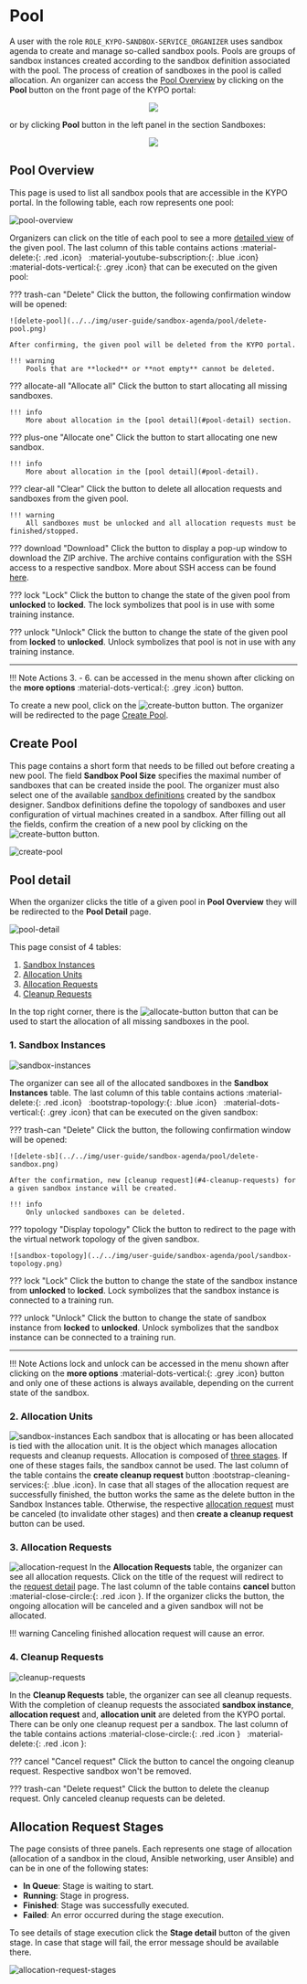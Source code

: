 # Pool
A user with the role `ROLE_KYPO-SANDBOX-SERVICE_ORGANIZER` uses sandbox agenda to create and manage so-called sandbox pools. Pools are groups of sandbox instances created according to the sandbox definition associated with the pool. The process of creation of sandboxes in the pool is called allocation. An organizer can access the [Pool Overview](#pool-overview) by clicking on the **Pool** button on the front page of the KYPO portal:
<p align="center">
  <img src="../../../img/user-guide/sandbox-agenda/pool/sandbox-agenda-pool.png">
</p>

or by clicking **Pool** button in the left panel in the section Sandboxes: 
<p align="center">
  <img src="../../../img/user-guide/sandbox-agenda/pool/sandbox-pool-sidebar.png">
</p>

## Pool Overview

This page is used to list all sandbox pools that are accessible in the KYPO portal. In the following table, each row represents one pool: 

![pool-overview](../../img/user-guide/sandbox-agenda/pool/pool-overview.png)

Organizers can click on the title of each pool to see a more [detailed view](#pool-detail) of the given pool. The last column of this table contains actions :material-delete:{: .red .icon} &nbsp; :material-youtube-subscription:{: .blue .icon} &nbsp; :material-dots-vertical:{: .grey .icon}  that can be executed on the given pool: 

??? trash-can "Delete"
    Click the button, the following confirmation window will be opened:

    ![delete-pool](../../img/user-guide/sandbox-agenda/pool/delete-pool.png)

    After confirming, the given pool will be deleted from the KYPO portal.

    !!! warning
        Pools that are **locked** or **not empty** cannot be deleted.


??? allocate-all "Allocate all"
    Click the button to start allocating all missing sandboxes.

    !!! info 
        More about allocation in the [pool detail](#pool-detail) section. 

??? plus-one "Allocate one"
    Click the button to start allocating one new sandbox.

    !!! info 
        More about allocation in the [pool detail](#pool-detail).

??? clear-all "Clear"
    Click the button to delete all allocation requests and sandboxes from the given pool.

    !!! warning
        All sandboxes must be unlocked and all allocation requests must be finished/stopped.   

??? download "Download"
    Click the button to display a pop-up window to download the ZIP archive. The archive contains configuration with the SSH access to a respective sandbox. More about SSH access can be found [here](../../operator-guide/sandboxes/sandbox-ssh-access.md).


??? lock "Lock"
    Click the button to change the state of the given pool from **unlocked** to **locked**. The lock symbolizes that pool is in use with some training instance.

??? unlock "Unlock"
    Click the button to change the state of the given pool from **locked** to **unlocked**. Unlock symbolizes that pool is not in use with any training instance.   

-------------------------------------

!!! Note
    Actions 3. - 6. can be accessed in the menu shown after clicking on the **more options** :material-dots-vertical:{: .grey .icon} button.

 To create a new pool, click on the ![create-button](../../img/buttons/create-button.png) button. The organizer will be redirected to the page [Create Pool](#create-pool).


## Create Pool
This page contains a short form that needs to be filled out before creating a new pool. The field **Sandbox Pool Size** specifies the maximal number of sandboxes that can be created inside the pool. The organizer must also select one of the available [sandbox definitions](./sandbox-definition.md) created by the sandbox designer. Sandbox definitions define the topology of sandboxes and user configuration of virtual machines created in a sandbox. After filling out all the fields, confirm the creation of a new pool by clicking on the ![create-button](../../img/buttons/create-button.png) button.
 
![create-pool](../../img/user-guide/sandbox-agenda/pool/create-pool.png)


## Pool detail
When the organizer clicks the title of a given pool in **Pool Overview** they will be redirected to the **Pool Detail** page.
  
![pool-detail](../../img/user-guide/sandbox-agenda/pool/pool-detail.png)

This page consist of 4 tables: 

1. [Sandbox Instances](#1-sandbox-instances)
2. [Allocation Units](#2-allocation-units)
3. [Allocation Requests](#3-allocation-requests)
4. [Cleanup Requests](#4-cleanup-requests)

In the top right corner, there is the ![allocate-button](../../img/buttons/allocate-button.png) button that can be used to start the allocation of all missing sandboxes in the pool.

### 1. Sandbox Instances

![sandbox-instances](../../img/user-guide/sandbox-agenda/pool/sandbox-instances-overview.png)

The organizer can see all of the allocated sandboxes in the **Sandbox Instances** table. The last column of this table contains actions :material-delete:{: .red .icon} &nbsp; :bootstrap-topology:{: .blue .icon} &nbsp; :material-dots-vertical:{: .grey .icon} that can be executed on the given sandbox:

??? trash-can "Delete"
    Click the button, the following confirmation window will be opened:

    ![delete-sb](../../img/user-guide/sandbox-agenda/pool/delete-sandbox.png)

    After the confirmation, new [cleanup request](#4-cleanup-requests) for a given sandbox instance will be created.

    !!! info 
        Only unlocked sandboxes can be deleted.

??? topology "Display topology"
    Click the button to redirect to the page with the virtual network topology of the given sandbox.

    ![sandbox-topology](../../img/user-guide/sandbox-agenda/pool/sandbox-topology.png)

??? lock "Lock"
    Click the button to change the state of the sandbox instance from **unlocked** to **locked**. Lock symbolizes that the sandbox instance is connected to a training run. 

??? unlock "Unlock"
    Click the button to change the state of sandbox instance from **locked** to **unlocked**. Unlock symbolizes that the sandbox instance can be connected to a training run. 

-----------------------------------------

!!! Note
    Actions lock and unlock can be accessed in the menu shown after clicking on the **more options** :material-dots-vertical:{: .grey .icon} button and only one of these actions is always available, depending on the current state of the sandbox.


### 2. Allocation Units

![sandbox-instances](../../img/user-guide/sandbox-agenda/pool/allocation-units.png)
Each sandbox that is allocating or has been allocated is tied with the allocation unit. It is the object which manages allocation requests and cleanup requests. Allocation is composed of [three stages](#allocation-request-stages). If one of these stages fails, the sandbox cannot be used. The last column of the table contains the **create cleanup request** button :bootstrap-cleaning-services:{: .blue .icon}. In case that all stages of the allocation request are successfully finished, the button works the same as the delete button in the Sandbox Instances table. Otherwise, the respective [allocation request](#3-allocation-requests) must be canceled (to invalidate other stages) and then **create a cleanup request** button can be used.


### 3. Allocation Requests

![allocation-request](../../img/user-guide/sandbox-agenda/pool/allocation-requests.png)
In the **Allocation Requests** table, the organizer can see all allocation requests. Click on the title of the request will redirect to the [request detail](#allocation-request-stages) page. The last column of the table contains **cancel** button :material-close-circle:{: .red .icon }. If the organizer clicks the button, the ongoing allocation will be canceled and a given sandbox will not be allocated. 

!!! warning
    Canceling finished allocation request will cause an error.

### 4. Cleanup Requests
![cleanup-requests](../../img/user-guide/sandbox-agenda/pool/cleanup-requests.png)

In the **Cleanup Requests** table, the organizer can see all cleanup requests. With the completion of cleanup requests the associated **sandbox instance**, **allocation request** and, **allocation unit** are deleted from the KYPO portal. There can be only one cleanup request per a sandbox. The last column of the table contains actions :material-close-circle:{: .red .icon } &nbsp; :material-delete:{: .red .icon }:

??? cancel "Cancel request"
    Click the button to cancel the ongoing cleanup request. Respective sandbox won't be removed.

??? trash-can "Delete request"
    Click the button to delete the cleanup request. Only canceled cleanup requests can be deleted.

## Allocation Request Stages 
The page consists of three panels. Each represents one stage of allocation (allocation of a sandbox in the cloud, Ansible networking, user Ansible) and can be in one of the following states: 

* **In Queue**: Stage is waiting to start.
* **Running**: Stage in progress.
* **Finished**:  Stage was successfully executed.
* **Failed**: An error occurred during the stage execution. 

To see details of stage execution click the **Stage detail** button of the given stage. In case that stage will fail, the error message should be available there.

 
![allocation-request-stages](../../img/user-guide/sandbox-agenda/pool/allocation-request-stages.png)
 
